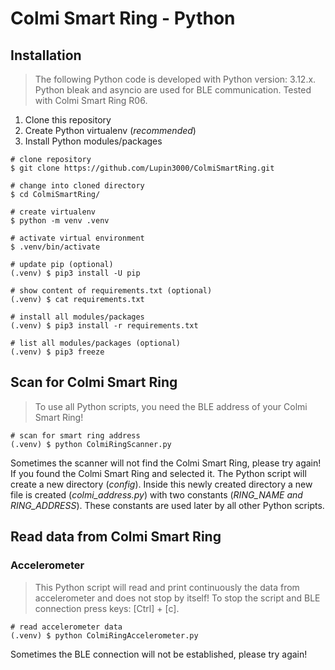 # Colmi Smart Ring - Python

## Installation

> The following Python code is developed with Python version: 3.12.x. Python bleak and asyncio are used for BLE communication. Tested with Colmi Smart Ring R06.

1. Clone this repository
2. Create Python virtualenv (_recommended_)
3. Install Python modules/packages

```shell
# clone repository
$ git clone https://github.com/Lupin3000/ColmiSmartRing.git

# change into cloned directory
$ cd ColmiSmartRing/

# create virtualenv
$ python -m venv .venv

# activate virtual environment
$ .venv/bin/activate

# update pip (optional)
(.venv) $ pip3 install -U pip

# show content of requirements.txt (optional)
(.venv) $ cat requirements.txt

# install all modules/packages
(.venv) $ pip3 install -r requirements.txt

# list all modules/packages (optional)
(.venv) $ pip3 freeze
```

## Scan for Colmi Smart Ring

> To use all Python scripts, you need the BLE address of your Colmi Smart Ring!

```shell
# scan for smart ring address
(.venv) $ python ColmiRingScanner.py
```

Sometimes the scanner will not find the Colmi Smart Ring, please try again! If you found the Colmi Smart Ring and selected it. The Python script will create a new directory (_config_). Inside this newly created directory a new file is created (_colmi_address.py_) with two constants (_RING_NAME and RING_ADDRESS_). These constants are used later by all other Python scripts.

## Read data from Colmi Smart Ring

### Accelerometer

> This Python script will read and print continuously the data from accelerometer and does not stop by itself! To stop the script and BLE connection press keys: [Ctrl] + [c].

```shell
# read accelerometer data 
(.venv) $ python ColmiRingAccelerometer.py
```

Sometimes the BLE connection will not be established, please try again!
